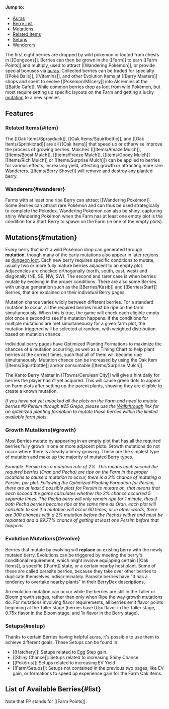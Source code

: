 #### Jump to:
* [Auras](#aura)
* [Berry List](#list)
* [Mutations](#mutation)
* [Related Items](#item)
* [Setups](#setup)
* [Wanderers](#wanderer)

The first eight berries are dropped by wild pokemon or looted from chests in [[Dungeons]]. Berries can then be grown in the [[Farm]] to earn [[Farm Points]] and multiply, used to attract [[Wandering Pokémon]], or provide special bonuses via [auras](#aura).  Collected berries can be traded for specialty [[Poké Balls]], [[Vitamins]], and other Evolution Items at [[Berry Masters]] shops and spent to evolve [[Pokemon/Milcery]] into Alcremies at the [[Battle Cafe]].  While common berries drop as loot from wild Pokémon, but most require setting up specific layouts on the Farm and getting a lucky [mutation](#mutation) to a new species.

## Features
### Related Items{#item}

The [[Oak Items/Sprayduck]], [[Oak Items/Squirtbottle]], and [[Oak Items/Sprinklotad]] are all [[Oak Items]] that speed up or otherwise improve the process of growing berries.  Mulches ([[Items/Amaze Mulch]], [[Items/Boost Mulch]], [[Items/Freeze Mulch]], [[Items/Gooey Mulch]] [[Items/Rich Mulch]] or [[Items/Surprise Mulch]]) can be applied to berries for various effects, increasing yield, affecting growth or attracting more rare Wanderers.  [[Items/Berry Shovel]] will remove and destroy any planted berry.

### Wanderers{#wanderer}

Farms with at least one ripe Berry can attract [[Wandering Pokémon]]. Some Berries can attract rare Pokémon and can thus be used strategically to complete the Pokédex. Wandering Pokémon can also be shiny, capturing shiny Wandering Pokémon when the Farm has at least one empty plot is the condition for a Starf Berry to spawn on the Farm (in one of the empty plots).

## Mutations{#mutation}

 Every berry that isn't a wild Pokémon drop can generated through **mutation**, though many of the early mutations also appear in later regions as [dungeon loot](#!Dungeons#chest).  Each new berry requires specific conditions to mutate, usually two or more fully mature berries adjacent to an empty plot. Adjacencies are checked orthogonally (north, south, east, west) and diagonally (NE, SE, NW, SW).  The second and rarer case is when berries mutate by evolving in the proper conditions. There are also some Berries with unique generation such as the [[Berries/Kasib]] and [[Berries/Starf]] Berries, that are explained on their individual Berry pages.

Mutation chance varies wildly between different berries.  For a standard mutation to occur, all the required berries must be ripe on the farm simultaneously. When this is true, the game will check each eligible empty plot once a second to see if a mutation happens. If the conditions for multiple mutations are met simultaneously for a given farm plot, the mutation triggered will be selected at random, with weighted distribution based on mutation chance.

Individual berry pages have Optimized Planting Formations to maximize the chances of a mutation occurring, as well as a Timing Chart to help plant berries at the correct times, such that all of them will become ripe simultaneously.  Mutation chance can be increased by using the Oak Item [[Items/Squirtbottle]] and/or consumable [[Items/Surprise Mulch]].

The Kanto Berry Master in [[Towns/Cerulean City]] will give a hint daily for berries the player hasn't yet acquired.  This will cause green dots to appear on Farm plots after setting up the parent plants, showing they are eligible to create a known mutation.

_If you have not yet unlocked all the plots on the Farm and need to mutate berries #9 Persim through #25 Grepa, please use the [Walkthrough](https://docs.google.com/document/d/1TE5cAKSlA7TAliA001_mIiO1odZ6e4yUEMre0GBW1to/edit?usp=sharing)  link for an optimized planting formation to mutate those berries within the limited available farm plots._

### Growth Mutations{#growth}

Most Berries mutate by appearing in an empty plot that has all the required berries fully grown in one or more adjacent plots. Growth mutations do not occur where there is already a berry growing.  These are the simplest type of mutation and make up the majority of mutated Berry types.

_Example: Persim has a mutation rate of 2%. This means each second the required berries (Oran and Pecha) are ripe on the Farm in the proper locations to cause a mutation to occur, there is a 2% chance of mutating a Persim, per plot. Following the Optimized Planting Formation for Persim, there are at least 5 possible plots for Persim to mutate on, that means that each second the game calculates whether the 2% chance occurred 5 separate times. The Pecha berry will only remain ripe for 1 minute, thus if both Pecha berries become ripe at the same time as Oran, each plot will calculate to see if a mutation will occur 60 times, or in other words, there are 300 chances with a 2% mutation before the Pechas wither and must be replanted and a 99.77% chance of getting at least one Persim before that happens._

### Evolution Mutations{#evolve}

Berries that mutate by evolving will **replace** an existing berry with the newly mutated berry.  Evolutions can be triggered by meeting the berry's conditional requirement, which might involve equipping certain [[Oak Items]], a specific [[Farm]] state, or a certain nearby host plant.  Some of these are called parasite berries, because they take over other berries to duplicate themselves indiscriminately.  Parasite berries have "It has a tendency to overtake nearby plants" in their BerryDex descriptions.

An evolution mutation can occur while the berries are still in the Taller or Bloom growth stages, rather than only when Ripe the way growth mutations do.  For mutations involving flavor requirements, all berries emit flavor points beginning at the Taller stage (berries have 0.5x flavor in the Taller stage, 0.75x flavor in the Bloom stage, and 1x flavor in the Berry stage).

### Setups{#setup}

Thanks to certain Berries having helpful auras, it's possible to use them to achieve different goals. These Setups can be found in:
- [[Hatchery]]: Setups related to Egg Step gain.
- [[Shiny Chance]]: Setups related to increasing Shiny Chance.
- [[Pokérus]]: Setups related to increasing EV Yield
- [[Farm/Setups]]: Setups not contained in the previous two pages, like EV gain, or formations to speed up experience gain for the Farm Oak Items.

## List of Available Berries{#list}

Note that FP stands for [[Farm Points]].